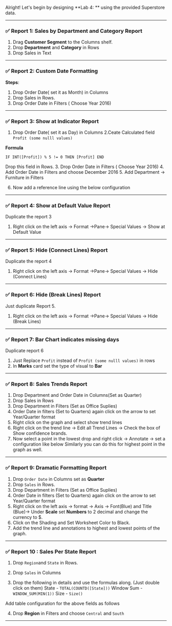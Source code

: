 Alright! Let's begin by designing **Lab 4: ** using the provided Superstore data.



---

### ✅ **Report 1: Sales by Department and Category Report**

1. Drag **Customer Segment** to the Columns shelf.
2. Drop **Department** and **Category** in Rows 
3. Drop Sales in Text




---

### ✅ **Report 2: Custom Date Formatting**


**Steps**:


1. Drop Order Date( set it as Month) in Columns
2. Drop Sales in Rows. 
3. Drop Order Date in Filters ( Choose Year 2016)
---

### ✅ **Report 3: Show at Indicator Report**


1. Drop Order Date( set it as Day) in Columns
2.Ceate Calculated field `Profit (some nulll values)`

**Formula**

`IF INT([Profit]) % 5 != 0 THEN [Profit] END`

Drop this field in Rows. 
3. Drop Order Date in Filters ( Choose Year 2016)
4. Add Order Date in Filters and choose December 2016
5. Add Department -> Furniture in Filters

6. Now add a reference line using the below configuration



----

### ✅ **Report 4: Show at Default Value Report**

Duplicate the report 3 

1. Right click on the left axis -> Format ->Pane-> Special Values -> Show at Default Value

-----

### ✅ **Report 5: Hide (Connect Lines) Report**

Duplicate the report 4

1. Right click on the left axis -> Format ->Pane-> Special Values -> Hide (Connect Lines)
--------

### ✅ **Report 6: Hide (Break Lines) Report**

Just duplicate Report 5. 


1. Right click on the left axis -> Format ->Pane-> Special Values -> Hide (Break Lines)


-----

### ✅ **Report 7: Bar Chart indicates missing days**

Duplicate report 6

1. Just Replace `Profit` instead of `Profit (some nulll values)` in rows
2. In **Marks** card set the type of visual to **Bar**

 -----
 ### ✅ **Report 8: Sales Trends Report**

1. Drop Department and Order Date in Columns(Set as Quarter)
2. Drop Sales in Rows
3. Drop Department in Filters (Set as Office Suplies)
4. Order Date in filters (Set to Quarters) again click on the arrow to set Year/Quarter format
5. Right click on the graph and select show trend lines
6. Right click on the trend line -> Edit all Trend Lines -> Check the box of Show confidence brands. 
7. Now select a point in the lowest drop and right click -> Annotate -> set a configuration like below
Similarly you can do this for highest point in the graph as well.


---------

### ✅ **Report 9: Dramatic Formatting Report**

1. Drop `Order Date` in Columns set as  **Quarter**
2. Drop `Sales` in Rows. 
3. Drop Department in Filters (Set as Office Suplies)
4.  Order Date in filters (Set to Quarters) again click on the arrow to set Year/Quarter format
5. Right click on the left axis -> format -> Axis -> Font(Blue) and Title (Blue)-> Under **Scale** set **Numbers** to 2 decimal  and change the currency to $.
6. Click on the Shading and Set Worksheet Color to Black.
7. Add the trend line and annotations to highest and lowest points of the graph.

------------
### ✅ **Report 10 : Sales Per State Report**

1. Drop `Region`and `State` in Rows.

2. Drop `Sales` in Columns

3. Drop the following in details and use the formulas along. (Just double click on them)
State - `TOTAL(COUNTD([State]))`
Window Sum - `WINDOW_SUM(MIN(1))`
Size - `Size()`

Add table configuration for the above fields as follows

4. Drop **Region** in Filters and choose `Central` and `South`

---
